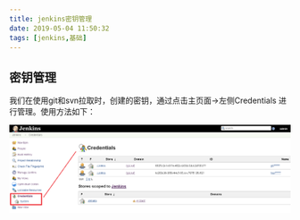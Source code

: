 ```yaml
---
title: jenkins密钥管理
date: 2019-05-04 11:50:32
tags: [jenkins,基础]
---
```


## 密钥管理

我们在使用git和svn拉取时，创建的密钥，通过点击主页面->左侧Credentials 进行管理。使用方法如下：

![img](/images/1557725417485.png)

